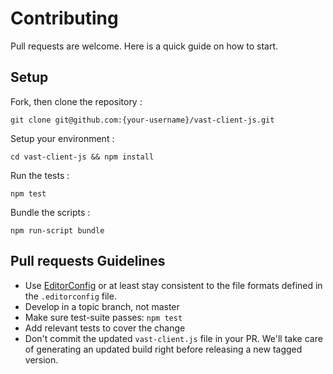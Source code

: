 # Contributing

Pull requests are welcome. Here is a quick guide on how to start.

## Setup

Fork, then clone the repository :

    git clone git@github.com:{your-username}/vast-client-js.git

Setup your environment :

    cd vast-client-js && npm install

Run the tests :

    npm test

Bundle the scripts :

    npm run-script bundle

## Pull requests Guidelines

 - Use [EditorConfig](http://editorconfig.org/) or at least stay consistent to the file formats defined in the `.editorconfig` file.
 - Develop in a topic branch, not master
 - Make sure test-suite passes: `npm test`
 - Add relevant tests to cover the change
 - Don't commit the updated `vast-client.js` file in your PR. We'll take care of generating an updated build right before releasing a new tagged version.

